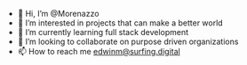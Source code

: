 - 👋 Hi, I’m @Morenazzo
- 👀 I’m interested in projects that can make a better world
- 🌱 I’m currently learning full stack development
- 💞️ I’m looking to collaborate on purpose driven organizations
- 📫 How to reach me edwinm@surfing.digital

<!---
Morenazzo/Morenazzo is a ✨ special ✨ repository because its `README.md` (this file) appears on your GitHub profile.
You can click the Preview link to take a look at your changes.
--->
